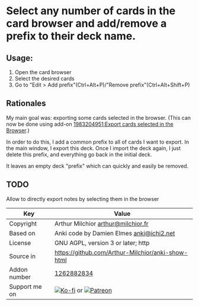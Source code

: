 # Select any number of cards in the card browser and add/remove a prefix to their deck name.

## Usage:

1. Open the card browser
2. Select the desired cards
3. Go to "Edit > Add prefix"(Ctrl+Alt+P)/"Remove prefix"(Ctrl+Alt+Shift+P)


## Rationales

My main goal was: exporting some cards selected in the browser. (This
can now be done using add-on [1983204951:Export cards selected in the
Browser](https://ankiweb.net/shared/info/1983204951).)

In order to do this, I add a common prefix to all of cards I want to
export. In the main window, I export this deck. Once I import the deck
again, I just delete this prefix, and everything go back in the
initial deck.

It leaves an empty deck "prefix" which can quickly and easily be
removed.

## TODO
Allow to directly export notes by selecting them in the browser

Key         |Value
------------|-------------------------------------------------------------------
Copyright   |Arthur Milchior <arthur@milchior.fr>
Based on    |Anki code by Damien Elmes <anki@ichi2.net>
License     |GNU AGPL, version 3 or later; http|//www.gnu.org/licenses/agpl.html
Source in   | https://github.com/Arthur-Milchior/anki-show-html
Addon number| [1262882834](https://ankiweb.net/shared/info/1262882834)
Support me on| [![Ko-fi](https://ko-fi.com/img/Kofi_Logo_Blue.svg)](https://Ko-fi.com/arthurmilchior) or [![Patreon](http://www.milchior.fr/patreon.png)](https://www.patreon.com/bePatron?u=146206)
